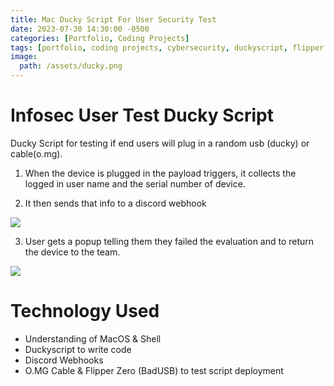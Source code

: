 ```yaml
---
title: Mac Ducky Script For User Security Test
date: 2023-07-30 14:30:00 -0500
categories: [Portfolio, Coding Projects]
tags: [portfolio, coding projects, cybersecurity, duckyscript, flipper zero, red team]     # TAG names should always be lowercase
image:
  path: /assets/ducky.png
---
```


# Infosec User Test Ducky Script

Ducky Script for testing if end users will plug in a random usb (ducky) or cable(o.mg).

1) When the device is plugged in the payload triggers, it collects the logged in user name and the serial number of device.

2) It then sends that info to a discord webhook
<img src="https://user-images.githubusercontent.com/112792126/209692167-1a0081d4-9446-42cb-bf51-5d1c93d0711c.png">


3) User gets a popup telling them they failed the evaluation and to return the device to the team.
<img src="https://user-images.githubusercontent.com/112792126/209692487-6c9de450-f84f-409e-8b7a-c84e0d31144e.png">

  
# Technology Used

- Understanding of MacOS & Shell
- Duckyscript to write code
- Discord Webhooks
- O.MG Cable & Flipper Zero (BadUSB) to test script deployment
